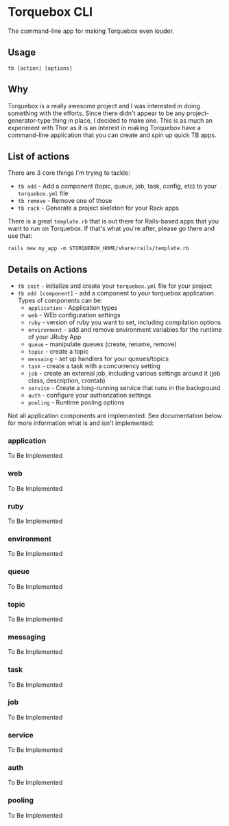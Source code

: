 Torquebox CLI
=============
The command-line app for making Torquebox even louder.

Usage
-----

    tb [action] [options]

Why
---

Torquebox is a really awesome project and I was interested in doing something
with the efforts.  Since there didn't appear to be any project-generator-type
thing in place, I decided to make one.  This is as much an experiment with
Thor as it is an interest in making Torquebox have a command-line application
that you can create and spin up quick TB apps.

List of actions
---------------
There are 3 core things I'm trying to tackle:

  * `tb add` - Add a component (topic, queue, job, task, config, etc) to your
    `torquebox.yml` file
  * `tb remove` - Remove one of those
  * `tb rack` - Generate a project skeleton for your Rack apps

There is a great `template.rb` that is out there for Rails-based apps that you
want to run on Torquebox.  If that's what you're after, please go there and use
that:

    rails new my_app -m $TORQUEBOX_HOME/share/rails/template.rb

Details on Actions
------------------
  * `tb init` - initialize and create your `torquebox.yml` file for your project
  * `tb add [component]` - add a component to your torquebox application.
    Types of components can be:
      * `application` - Application types
      * `web` - WEb configuration settings
      * `ruby` - version of ruby you want to set, including compilation options
      * `environment` - add and remove environment variables for the runtime of
      	your JRuby App
      * `queue` - manipulate queues (create, rename, remove)
      * `topic` - create a topic
      * `messaing` - set up handlers for your queues/topics
      * `task` - create a task with a concurrency setting
      * `job` - create an external job, including various settings around it
      	(job class, description, crontab)
      * `service` - Create a long-running service that runs in the background
      * `auth` - configure your authorization settings
      * `pooling` - Runtime pooling options

Not all application components are implemented.  See documentation below for
more information what is and isn't implemented:

### application
To Be Implemented

### web
To Be Implemented

### ruby
To Be Implemented

### environment
To Be Implemented

### queue
To Be Implemented

### topic
To Be Implemented

### messaging
To Be Implemented

### task
To Be Implemented

### job
To Be Implemented

### service
To Be Implemented

### auth
To Be Implemented

### pooling
To Be Implemented

